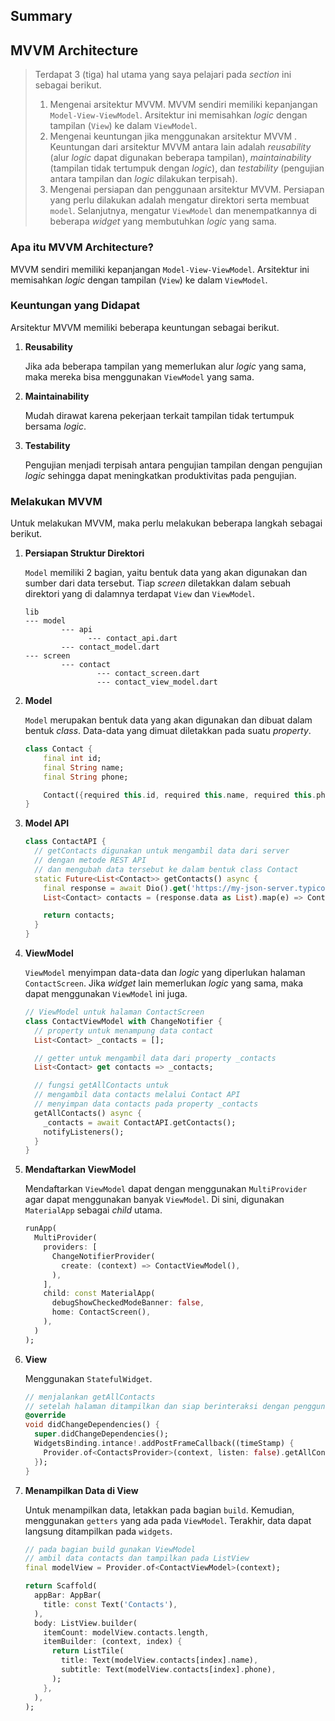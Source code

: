## Summary

## MVVM Architecture

> 
> Terdapat 3 (tiga) hal utama yang saya pelajari pada *section* ini sebagai berikut.
>
>1. Mengenai arsitektur MVVM. MVVM sendiri memiliki kepanjangan `Model-View-ViewModel`. Arsitektur ini memisahkan *logic* dengan tampilan (`View`) ke dalam `ViewModel`.
>2. Mengenai keuntungan jika menggunakan arsitektur MVVM . Keuntungan dari arsitektur MVVM antara lain adalah *reusability* (alur *logic* dapat digunakan beberapa tampilan), *maintainability* (tampilan tidak tertumpuk dengan *logic*), dan *testability* (pengujian antara tampilan dan *logic* dilakukan terpisah).
>3. Mengenai persiapan dan penggunaan arsitektur MVVM. Persiapan yang perlu dilakukan adalah mengatur direktori serta membuat `model`. Selanjutnya, mengatur `ViewModel` dan menempatkannya di beberapa *widget* yang membutuhkan *logic* yang sama.


### **Apa itu MVVM Architecture?**

MVVM sendiri memiliki kepanjangan `Model-View-ViewModel`. Arsitektur ini memisahkan *logic* dengan tampilan (`View`) ke dalam `ViewModel`.


### **Keuntungan yang Didapat**

Arsitektur MVVM memiliki beberapa keuntungan sebagai berikut.

1. **Reusability**
    
    Jika ada beberapa tampilan yang memerlukan alur *logic* yang sama, maka mereka bisa menggunakan `ViewModel` yang sama.
    
2. **Maintainability**
    
    Mudah dirawat karena pekerjaan terkait tampilan tidak tertumpuk bersama *logic*.
    
3. **Testability**
    
    Pengujian menjadi terpisah antara pengujian tampilan dengan pengujian *logic* sehingga dapat meningkatkan produktivitas pada pengujian.
    

### **Melakukan MVVM**

Untuk melakukan MVVM, maka perlu melakukan beberapa langkah sebagai berikut.

1. **Persiapan Struktur Direktori**
    
    `Model` memiliki 2 bagian, yaitu bentuk data yang akan digunakan dan sumber dari data tersebut. Tiap *screen* diletakkan dalam sebuah direktori yang di dalamnya terdapat `View` dan `ViewModel`.
    
    ```
    lib
    --- model
    		--- api
    			  --- contact_api.dart
    		---	contact_model.dart
    --- screen
    		--- contact
    				--- contact_screen.dart
    				--- contact_view_model.dart			
    
    ```

2. **Model**
    
    `Model` merupakan bentuk data yang akan digunakan dan dibuat dalam bentuk *class*. Data-data yang dimuat diletakkan pada suatu *property*.
    
    ```dart
    class Contact {
    	final int id;
    	final String name;
    	final String phone;
    
    	Contact({required this.id, required this.name, required this.phone});
    }
    ```

3. **Model API**
    
    ```dart
    class ContactAPI {
      // getContacts digunakan untuk mengambil data dari server
      // dengan metode REST API
      // dan mengubah data tersebut ke dalam bentuk class Contact
      static Future<List<Contact>> getContacts() async {
        final response = await Dio().get('https://my-json-server.typicode.com/typicode/demo/posts');
        List<Contact> contacts = (response.data as List).map(e) => Contact(id: e['id'], name: e['name'], email: e['email'], phone: e['phone'])).toList();
    
        return contacts;
      }
    }
    ```

4. **ViewModel**
    
    `ViewModel` menyimpan data-data dan *logic* yang diperlukan halaman `ContactScreen`. Jika *widget* lain memerlukan *logic* yang sama, maka dapat menggunakan `ViewModel` ini juga.
    
    ```dart
    // ViewModel untuk halaman ContactScreen
    class ContactViewModel with ChangeNotifier {
      // property untuk menampung data contact
      List<Contact> _contacts = [];
    
      // getter untuk mengambil data dari property _contacts
      List<Contact> get contacts => _contacts;
    
      // fungsi getAllContacts untuk
      // mengambil data contacts melalui Contact API
      // menyimpan data contacts pada property _contacts
      getAllContacts() async {
        _contacts = await ContactAPI.getContacts();
        notifyListeners();
      }
    }
    ```

5. **Mendaftarkan ViewModel**
    
    Mendaftarkan `ViewModel` dapat dengan menggunakan `MultiProvider` agar dapat menggunakan banyak `ViewModel`. Di sini, digunakan `MaterialApp` sebagai *child* utama.
    
    ```dart
    runApp(
      MultiProvider(
        providers: [
          ChangeNotifierProvider(
            create: (context) => ContactViewModel(),
          ),
        ],
        child: const MaterialApp(
          debugShowCheckedModeBanner: false,
          home: ContactScreen(),
        ),
      )
    );
    ```

6. **View**
    
    Menggunakan `StatefulWidget`.
    
    ```dart
    // menjalankan getAllContacts
    // setelah halaman ditampilkan dan siap berinteraksi dengan pengguna
    @override
    void didChangeDependencies() {
      super.didChangeDependencies();
      WidgetsBinding.intance!.addPostFrameCallback((timeStamp) {
        Provider.of<ContactsProvider>(context, listen: false).getAllContacts();
      });
    }
    ```


7. **Menampilkan Data di View**
    
    Untuk menampilkan data, letakkan pada bagian `build`. Kemudian, menggunakan `getters` yang ada pada `ViewModel`. Terakhir, data dapat langsung ditampilkan pada `widgets`.
    
    ```dart
    // pada bagian build gunakan ViewModel
    // ambil data contacts dan tampilkan pada ListView
    final modelView = Provider.of<ContactViewModel>(context);
    
    return Scaffold(
      appBar: AppBar(
        title: const Text('Contacts'),
      ),
      body: ListView.builder(
        itemCount: modelView.contacts.length,
        itemBuilder: (context, index) {
          return ListTile(
            title: Text(modelView.contacts[index].name),
            subtitle: Text(modelView.contacts[index].phone),
          );
        },
      ),
    );
    ```